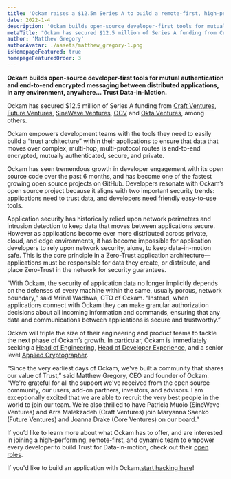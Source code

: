 ```yaml
---
title: 'Ockam raises a $12.5m Series A to build a remote-first, high-performance team.'
date: 2022-1-4
description: 'Ockam builds open-source developer-first tools for mutual authentication and end-to-end encrypted messaging between distributed applications, in any environment, anywhere… Trust Data-in-Motion.'
metaTitle: "Ockam has secured $12.5 million of Series A funding from Craft Ventures, Future Ventures, SineWave Ventures, OCV, and Okta Ventures, among others. "
author: 'Matthew Gregory'
authorAvatar: ./assets/matthew_gregory-1.png
isHomepageFeatured: true
homepageFeaturedOrder: 3
---
```


**Ockam builds open-source developer-first tools for mutual authentication and end-to-end encrypted messaging between distributed applications, in any environment, anywhere… Trust Data-in-Motion.**

Ockam has secured $12.5 million of Series A funding from [Craft Ventures](https://www.craftventures.com/), [Future Ventures](https://future.ventures/), [SineWave Ventures](https://sinewave.vc/), [OCV](https://www.ocvpartners.com/) and [Okta Ventures](https://www.okta.com/okta-ventures/), among others.

Ockam empowers development teams with the tools they need to easily build a “trust architecture” within their applications to ensure that data that moves over complex, multi-hop, multi-protocol routes is end-to-end encrypted, mutually authenticated, secure, and private.

Ockam has seen tremendous growth in developer engagement with its open source code over the past 6 months, and has become one of the fastest growing open source projects on GitHub. Developers resonate with Ockam’s open source project because it aligns with two important security trends: applications need to trust data, and developers need friendly easy-to-use tools.

Application security has historically relied upon network perimeters and intrusion detection to keep data that moves between applications secure. However as applications become ever more distributed across private, cloud, and edge environments, it has become impossible for application developers to rely upon network security, alone, to keep data-in-motion safe. This is the core principle in a Zero-Trust application architecture—applications must be responsible for data they create, or distribute, and place Zero-Trust in the network for security guarantees.

“With Ockam, the security of application data no longer implicitly depends on the defenses of every machine within the same, usually porous, network boundary,” said Mrinal Wadhwa, CTO of Ockam. “Instead, when applications connect with Ockam they can make granular authorization decisions about all incoming information and commands, ensuring that any data and communications between applications is secure and trustworthy.”

Ockam will triple the size of their engineering and product teams to tackle the next phase of Ockam’s growth. In particular, Ockam is immediately seeking a [Head of Engineering](https://jobs.lever.co/ockam/409a8e35-6179-4483-81f6-83d7f63d018f), [Head of Developer Experience](https://jobs.lever.co/ockam/7229fe51-f030-436f-bf3f-f9d9f7f8703f), and a senior level [Applied Cryptographer](https://jobs.lever.co/ockam/57af5c83-ed48-4006-8196-9c8ae06149e8).

"Since the very earliest days of Ockam, we've built a community that shares our value of Trust,” said Matthew Gregory, CEO and founder of Ockam. “We're grateful for all the support we've received from the open source community, our users, add-on partners, investors, and advisors. I am exceptionally excited that we are able to recruit the very best people in the world to join our team. We’re also thrilled to have Patricia Muoio (SineWave Ventures) and Arra Malekzadeh (Craft Ventures) join Maryanna Saenko (Future Ventures) and Joanna Drake (Core Ventures) on our board.”

If you’d like to learn more about what Ockam has to offer, and are interested in joining a high-performing, remote-first, and dynamic team to empower every developer to build Trust for Data-in-motion, check out their [open roles](https://www.ockam.io/team#open-roles).

If you'd like to build an application with Ockam,[start hacking here](https://github.com/ockam-network/ockam#readme)!

